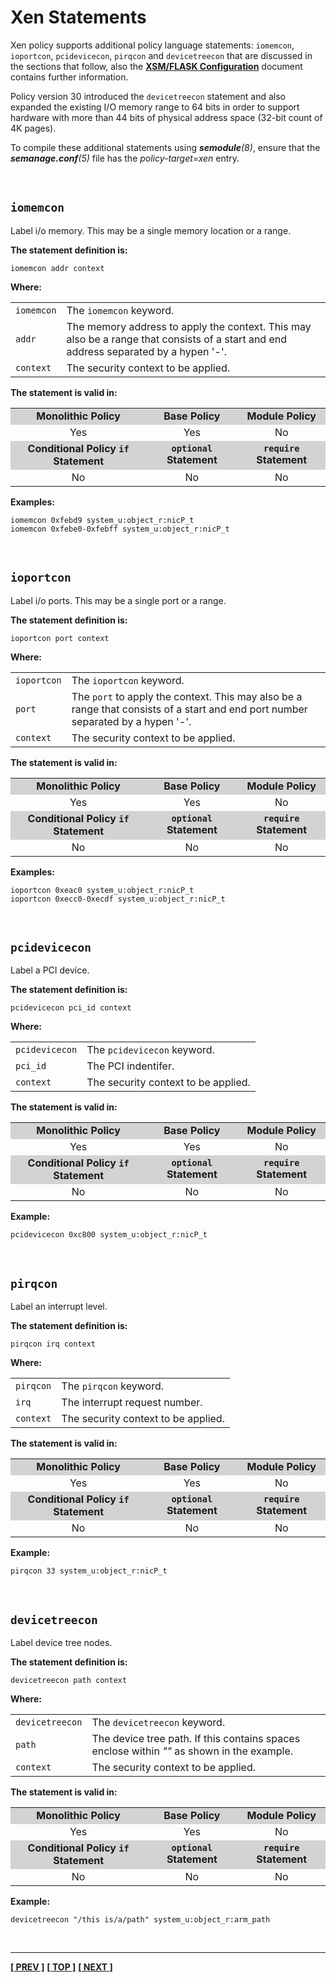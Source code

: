 # Xen Statements

Xen policy supports additional policy language statements: `iomemcon`,
`ioportcon`, `pcidevicecon`, `pirqcon` and `devicetreecon` that are
discussed in the sections that follow, also the
[**XSM/FLASK Configuration**](http://xenbits.xen.org/docs/4.2-testing/misc/xsm-flask.txt)
document contains further information.

Policy version 30 introduced the `devicetreecon` statement and also
expanded the existing I/O memory range to 64 bits in order to support
hardware with more than 44 bits of physical address space (32-bit count
of 4K pages).

To compile these additional statements using ***semodule**(8)*, ensure
that the ***semanage.conf**(5)* file has the *policy-target=xen* entry.

<br>

## `iomemcon`

Label i/o memory. This may be a single memory location or a range.

**The statement definition is:**

`iomemcon addr context`

**Where:**

<table>
<tbody>
<tr>
<td><code>iomemcon</code></td>
<td>The <code>iomemcon</code> keyword.</td>
</tr>
<tr>
<td><code>addr</code></td>
<td>The memory address to apply the context. This may also be a range that consists of a start and end address separated by a hypen '-'.</td>
</tr>
<tr>
<td><code>context</code></td>
<td>The security context to be applied.</td>
</tr>
</tbody>
</table>


**The statement is valid in:**

<table style="text-align:center">
<tbody>
<tr style="background-color:#D3D3D3;">
<td><strong>Monolithic Policy</strong></td>
<td><strong>Base Policy</strong></td>
<td><strong>Module Policy</strong></td>
</tr>
<tr>
<td>Yes</td>
<td>Yes</td>
<td>No</td>
</tr>
<tr style="background-color:#D3D3D3;">
<td><strong>Conditional Policy <code>if</code> Statement</strong></td>
<td><strong><code>optional</code> Statement</strong></td>
<td><strong><code>require</code> Statement</strong></td>
</tr>
<tr>
<td>No</td>
<td>No</td>
<td>No</td>
</tr>
</tbody>
</table>

**Examples:**

```
iomemcon 0xfebd9 system_u:object_r:nicP_t
iomemcon 0xfebe0-0xfebff system_u:object_r:nicP_t
```

<br>

## `ioportcon`

Label i/o ports. This may be a single port or a range.

**The statement definition is:**

`ioportcon port context`

**Where:**

<table>
<tbody>
<tr>
<td><code>ioportcon</code></td>
<td>The <code>ioportcon</code> keyword.</td>
</tr>
<tr>
<td><code>port</code></td>
<td>The <code>port</code> to apply the context. This may also be a range that consists of a start and end port number separated by a hypen '-'.</td>
</tr>
<tr>
<td><code>context</code></td>
<td>The security context to be applied.</td>
</tr>
</tbody>
</table>

**The statement is valid in:**

<table style="text-align:center">
<tbody>
<tr style="background-color:#D3D3D3;">
<td><strong>Monolithic Policy</strong></td>
<td><strong>Base Policy</strong></td>
<td><strong>Module Policy</strong></td>
</tr>
<tr>
<td>Yes</td>
<td>Yes</td>
<td>No</td>
</tr>
<tr style="background-color:#D3D3D3;">
<td><strong>Conditional Policy <code>if</code> Statement</strong></td>
<td><strong><code>optional</code> Statement</strong></td>
<td><strong><code>require</code> Statement</strong></td>
</tr>
<tr>
<td>No</td>
<td>No</td>
<td>No</td>
</tr>
</tbody>
</table>

**Examples:**

```
ioportcon 0xeac0 system_u:object_r:nicP_t
ioportcon 0xecc0-0xecdf system_u:object_r:nicP_t
```

<br>

## `pcidevicecon`

Label a PCI device.

**The statement definition is:**

`pcidevicecon pci_id context`

**Where:**

<table>
<tbody>
<tr>
<td><code>pcidevicecon</code></td>
<td>The <code>pcidevicecon</code> keyword.</td>
</tr>
<tr>
<td><code>pci_id</code></td>
<td>The PCI indentifer.</td>
</tr>
<tr>
<td><code>context</code></td>
<td>The security context to be applied.</td>
</tr>
</tbody>
</table>

**The statement is valid in:**

<table style="text-align:center">
<tbody>
<tr style="background-color:#D3D3D3;">
<td><strong>Monolithic Policy</strong></td>
<td><strong>Base Policy</strong></td>
<td><strong>Module Policy</strong></td>
</tr>
<tr>
<td>Yes</td>
<td>Yes</td>
<td>No</td>
</tr>
<tr style="background-color:#D3D3D3;">
<td><strong>Conditional Policy <code>if</code> Statement</strong></td>
<td><strong><code>optional</code> Statement</strong></td>
<td><strong><code>require</code> Statement</strong></td>
</tr>
<tr>
<td>No</td>
<td>No</td>
<td>No</td>
</tr>
</tbody>
</table>

**Example:**

`pcidevicecon 0xc800 system_u:object_r:nicP_t`

<br>

## `pirqcon`

Label an interrupt level.

**The statement definition is:**

`pirqcon irq context`

**Where:**

<table>
<tbody>
<tr>
<td><code>pirqcon</code></td>
<td>The <code>pirqcon</code> keyword.</td>
</tr>
<tr>
<td><code>irq</code></td>
<td>The interrupt request number.</td>
</tr>
<tr>
<td><code>context</code></td>
<td>The security context to be applied.</td>
</tr>
</tbody>
</table>

**The statement is valid in:**

<table style="text-align:center">
<tbody>
<tr style="background-color:#D3D3D3;">
<td><strong>Monolithic Policy</strong></td>
<td><strong>Base Policy</strong></td>
<td><strong>Module Policy</strong></td>
</tr>
<tr>
<td>Yes</td>
<td>Yes</td>
<td>No</td>
</tr>
<tr style="background-color:#D3D3D3;">
<td><strong>Conditional Policy <code>if</code> Statement</strong></td>
<td><strong><code>optional</code> Statement</strong></td>
<td><strong><code>require</code> Statement</strong></td>
</tr>
<tr>
<td>No</td>
<td>No</td>
<td>No</td>
</tr>
</tbody>
</table>

**Example:**

`pirqcon 33 system_u:object_r:nicP_t`

<br>

## `devicetreecon`

Label device tree nodes.

**The statement definition is:**

`devicetreecon path context`

**Where:**

<table>
<tbody>
<tr>
<td><code>devicetreecon</code></td>
<td>The <code>devicetreecon</code> keyword.</td>
</tr>
<tr>
<td><code>path</code></td>
<td>The device tree path. If this contains spaces enclose within <em>""</em> as shown in the example.</td>
</tr>
<tr>
<td><code>context</code></td>
<td>The security context to be applied.</td>
</tr>
</tbody>
</table>

**The statement is valid in:**

<table style="text-align:center">
<tbody>
<tr style="background-color:#D3D3D3;">
<td><strong>Monolithic Policy</strong></td>
<td><strong>Base Policy</strong></td>
<td><strong>Module Policy</strong></td>
</tr>
<tr>
<td>Yes</td>
<td>Yes</td>
<td>No</td>
</tr>
<tr style="background-color:#D3D3D3;">
<td><strong>Conditional Policy <code>if</code> Statement</strong></td>
<td><strong><code>optional</code> Statement</strong></td>
<td><strong><code>require</code> Statement</strong></td>
</tr>
<tr>
<td>No</td>
<td>No</td>
<td>No</td>
</tr>
</tbody>
</table>


**Example:**

`devicetreecon "/this is/a/path" system_u:object_r:arm_path`


<br>

<!-- %CUTHERE% -->

---
**[[ PREV ]](infiniband_statements.md)** **[[ TOP ]](#)** **[[ NEXT ]](modular_policy_statements.md)**
